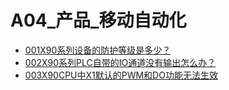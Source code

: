 # A04_产品_移动自动化
- [001X90系列设备的防护等级是多少？](001X90系列设备的防护等级是多少？.md)
- [002X90系列PLC自带的IO通道没有输出怎么办？](002X90系列PLC自带的IO通道没有输出怎么办？.md)
- [003X90CPU中X1默认的PWM和DO功能无法生效](003X90CPU中X1默认的PWM和DO功能无法生效.md)